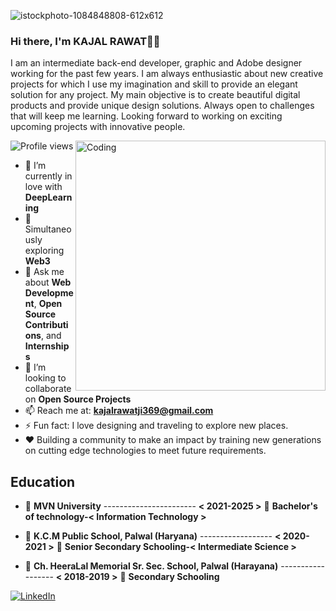 ![istockphoto-1084848808-612x612](https://github.com/geohot/tinygrad/assets/97530330/fca65efa-1663-486b-955e-938e3f7b7852)

<!-- ![linke3 mackph](https://user-images.githubusercontent.com/71630336/167281758-e4f57b2b-4877-4fea-9706-48099f96b94c.png) -->
### Hi there, I'm KAJAL RAWAT👋🏻 <!-- <img src="https://github.com/TheDudeThatCode/TheDudeThatCode/blob/master/Assets/Hi.gif" width="19px">  <img src="https://github.com/TheDudeThatCode/TheDudeThatCode/blob/master/Assets/Earth.gif" width="24px"> -->

I am an intermediate back-end developer, graphic and Adobe designer working for the past few years. I am always enthusiastic about new creative projects for which I use my imagination and skill to provide an elegant solution for any project. My main objective is to create beautiful digital products and provide unique design solutions. Always open to challenges that will keep me learning. Looking forward to working on exciting upcoming projects with innovative people.

![Profile views](https://komarev.com/ghpvc/?username=kajal21cs1012&label=Profile%20views&color=32CD32&style=flat)
<img align="right" alt="Coding" width="400" src="https://cdn.dribbble.com/users/2646423/screenshots/5507196/computer.gif">

- 🌱 I’m currently in love with **DeepLearning**
- 🔭 Simultaneously exploring **Web3**
- 💬 Ask me about **Web Development**, **Open Source Contributions**, and **Internships**
- 👯 I’m looking to collaborate on **Open Source Projects**
- 📫 Reach me at: **kajalrawatji369@gmail.com**
- ⚡ Fun fact: I love designing and traveling to explore new places.
- ❤️ Building a community to make an impact by training new generations on cutting edge technologies to meet future requirements.

## Education
- 📍 **MVN University** ----------------------- **< 2021-2025 >**
  📖 **Bachelor's of technology-< Information Technology >**

- 📍 **K.C.M Public School, Palwal (Haryana)** ------------------ **< 2020-2021 >**
  📖 **Senior Secondary Schooling-< Intermediate Science >**

- 📍 **Ch. HeeraLal Memorial Sr. Sec. School, Palwal (Harayana)** ------------------ **< 2018-2019 >**
  📖 **Secondary Schooling**

[![LinkedIn](https://img.shields.io/badge/linkedin-%230077B5.svg?&style=for-the-badge&logo=linkedin&logoColor=white)](https://www.linkedin.com/in/kajal-rawat-5aab1922b)
